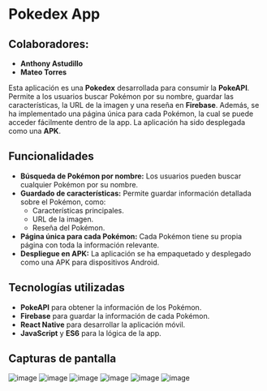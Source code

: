 # Pokedex App

## Colaboradores:
- **Anthony Astudillo**
- **Mateo Torres**

Esta aplicación es una **Pokedex** desarrollada para consumir la **PokeAPI**. Permite a los usuarios buscar Pokémon por su nombre, guardar las características, la URL de la imagen y una reseña en **Firebase**. Además, se ha implementado una página única para cada Pokémon, la cual se puede acceder fácilmente dentro de la app. La aplicación ha sido desplegada como una **APK**.

## Funcionalidades

- **Búsqueda de Pokémon por nombre:** Los usuarios pueden buscar cualquier Pokémon por su nombre.
- **Guardado de características:** Permite guardar información detallada sobre el Pokémon, como:
  - Características principales.
  - URL de la imagen.
  - Reseña del Pokémon.
- **Página única para cada Pokémon:** Cada Pokémon tiene su propia página con toda la información relevante.
- **Despliegue en APK:** La aplicación se ha empaquetado y desplegado como una APK para dispositivos Android.

## Tecnologías utilizadas

- **PokeAPI** para obtener la información de los Pokémon.
- **Firebase** para guardar la información de cada Pokémon.
- **React Native** para desarrollar la aplicación móvil.
- **JavaScript** y **ES6** para la lógica de la app.
  
## Capturas de pantalla

![image](https://github.com/user-attachments/assets/22946d92-c9be-498e-a261-fb2782af26b6)
![image](https://github.com/user-attachments/assets/b2c627ec-7d4d-434d-b424-3550c82a35bf)
![image](https://github.com/user-attachments/assets/2024ec4c-88eb-4565-ba92-5358d0294fcf)
![image](https://github.com/user-attachments/assets/23a54a52-1f52-4997-8bc8-7fb24fc71a31)
![image](https://github.com/user-attachments/assets/17a91e5b-de33-440c-ac95-7c4e081d3299)
![image](https://github.com/user-attachments/assets/6ed39806-9e66-4091-9418-50530eb6e3e2)
